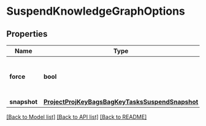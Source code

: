 # SuspendKnowledgeGraphOptions

## Properties
Name | Type | Description | Notes
------------ | ------------- | ------------- | -------------
**force** | **bool** | If true, the KG will be suspended even if it&#39;s busy | 
**snapshot** | [**ProjectProjKeyBagsBagKeyTasksSuspendSnapshot**](ProjectProjKeyBagsBagKeyTasksSuspendSnapshot.md) |  | [optional] 

[[Back to Model list]](../README.md#documentation-for-models) [[Back to API list]](../README.md#documentation-for-api-endpoints) [[Back to README]](../README.md)


